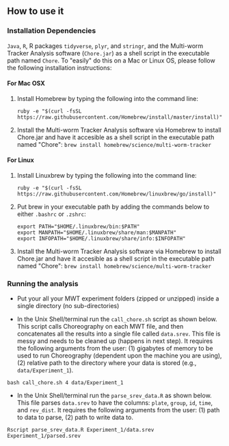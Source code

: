 ## How to use it

### Installation Dependencies

`Java`, `R`, R packages `tidyverse`, `plyr`, and `stringr`, and the Multi-worm Tracker
Analysis software (`Chore.jar`) as a shell script in the executable path named `Chore`.
To "easily" do this on a Mac or Linux OS, please follow the following installation
instructions:

#### For Mac OSX
1. Install Homebrew by typing the following into the command line:

	`ruby -e "$(curl -fsSL https://raw.githubusercontent.com/Homebrew/install/master/install)"`


2. Install the Multi-worm Tracker Analysis software via Homebrew to install Chore.jar and
have it accesible as a shell script in the executable path named "Chore":
	`brew install homebrew/science/multi-worm-tracker`


#### For Linux
1. Install Linuxbrew by typing the following into the command line:

	`ruby -e "$(curl -fsSL https://raw.githubusercontent.com/Homebrew/linuxbrew/go/install)"`


2. Put brew in your executable path by adding the commands below to either `.bashrc` or
`.zshrc`:
	~~~
	export PATH="$HOME/.linuxbrew/bin:$PATH"
	export MANPATH="$HOME/.linuxbrew/share/man:$MANPATH"
	export INFOPATH="$HOME/.linuxbrew/share/info:$INFOPATH"
	~~~

3. Install the Multi-worm Tracker Analysis software via Homebrew to install Chore.jar and
	have it accesible as a shell script in the executable path named "Chore":
	`brew install homebrew/science/multi-worm-tracker`


### Running the analysis

* Put your all your MWT experiment folders (zipped or unzipped) inside a single directory (no sub-directories)

* In the Unix Shell/terminal run the `call_chore.sh` script as shown below. This script calls Choreography on each MWT file, and then concatenates all the results into a single file called `data.srev`. This file is messy and needs to be cleaned up (happens in next step). It requires the following arguments from the user: (1) gigabytes of memory to be used to run Choreography (dependent upon the machine you are using), (2) relative path to the directory where your data is stored (e.g., `data/Experiment_1`).

~~~
bash call_chore.sh 4 data/Experiment_1
~~~

* In the Unix Shell/terminal run the `parse_srev_data.R` as shown below. This file parses `data.srev` to have the columns: `plate`, `group`, `id`, `time`, and `rev_dist`. It requires the following arguments from the user: (1) path to data to parse, (2) path to write data to.

~~~
Rscript parse_srev_data.R Experiment_1/data.srev Experiment_1/parsed.srev
~~~
